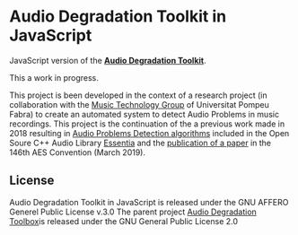 
# Audio Degradation Toolkit in JavaScript

JavaScript version of the [**Audio Degradation Toolkit**](https://code.soundsoftware.ac.uk/projects/audio-degradation-toolbox "Audio Degradation Toolkit").

This a work in progress.

This project is been developed in the context of a research project (in collaboration with the [Music Technology Group](https://www.upf.edu/web/mtg) of Universitat Pompeu Fabra) to create an automated system to detect Audio Problems in music recordings. This project is the continuation of the a previous work made in 2018 resulting in [Audio Problems Detection algorithms](https://essentia.upf.edu/algorithms_reference.html#audioproblems) included in the Open Soure C++ Audio Library [Essentia](https://essentia.upf.edu/) and the [publication of a paper](https://www.aes.org/e-lib/browse.cfm?elib=20338) in the 146th AES Convention (March 2019).


## License

Audio Degradation Toolkit in JavaScript is released under the GNU AFFERO Generel Public License v.3.0
The parent project [Audio Degradation Toolbox](https://code.soundsoftware.ac.uk/projects/audio-degradation-toolbox "Audio Degradation Toolkit")is released under the GNU General Public License 2.0
